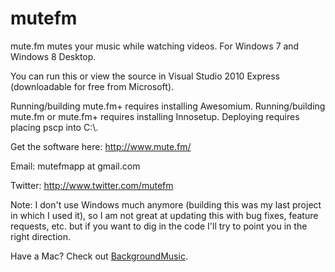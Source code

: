 mutefm
======

mute.fm mutes your music while watching videos.  For Windows 7 and Windows 8 Desktop.

You can run this or view the source in Visual Studio 2010 Express (downloadable for free from Microsoft).

Running/building mute.fm+ requires installing Awesomium.  Running/building mute.fm or mute.fm+ requires installing Innosetup.  Deploying requires placing pscp into C:\\. 

Get the software here: http://www.mute.fm/

Email: mutefmapp at gmail.com

Twitter: http://www.twitter.com/mutefm

Note: I don't use Windows much anymore (building this was my last project in which I used it), so I am not great at updating this with bug fixes, feature requests, etc. but if you want to dig in the code I'll try to point you in the right direction.

Have a Mac? Check out [BackgroundMusic](https://github.com/kyleneideck/BackgroundMusic).

